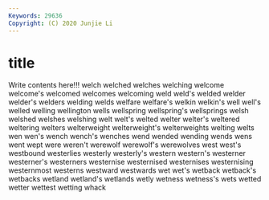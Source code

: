 ```yaml
---
Keywords: 29636
Copyright: (C) 2020 Junjie Li
---
```


# title

Write contents here!!!
welch
welched 
welches 
welching 
welcome 
welcome's 
welcomed 
welcomes 
welcoming 
weld 
weld's
welded 
welder 
welder's 
welders 
welding 
welds 
welfare 
welfare's 
welkin 
welkin's
well 
well's 
welled 
welling 
wellington 
wells 
wellspring 
wellspring's 
wellsprings 
welsh
welshed 
welshes 
welshing 
welt 
welt's 
welted 
welter 
welter's 
weltered 
weltering
welters 
welterweight 
welterweight's 
welterweights 
welting 
welts 
wen 
wen's 
wench 
wench's
wenches 
wend 
wended 
wending 
wends 
wens 
went 
wept 
were 
weren't
werewolf 
werewolf's 
werewolves 
west 
west's 
westbound 
westerlies 
westerly 
westerly's 
western
western's 
westerner 
westerner's 
westerners 
westernise 
westernised 
westernises 
westernising 
westernmost 
westerns
westward 
westwards 
wet 
wet's 
wetback 
wetback's 
wetbacks 
wetland 
wetland's 
wetlands
wetly 
wetness 
wetness's 
wets 
wetted 
wetter 
wettest 
wetting 
whack 
